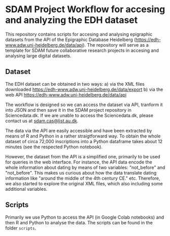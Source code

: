 # SDAM Project Workflow for accesing and analyzing the EDH dataset

This repository contains scripts for accesing and analysing epigraphic datasets from the API of the Epigraphic Database Heidelberg (https://edh-www.adw.uni-heidelberg.de/data/api).
The repository will serve as a template for SDAM future collaborative research projects in accesing and analysing large digital datasets.

## Dataset 
The EDH dataset can be obtained in two ways:
a) via the XML files downloaded https://edh-www.adw.uni-heidelberg.de/data/export
b) via the web API https://edh-www.adw.uni-heidelberg.de/data/api

The workflow is designed so we can access the dataset via API, tranform it into JSON and then save it in the SDAM project repository in Sciencedata.dk. If we are unable to access the Sciencedata.dk, please contact us at sdam.cas@list.au.dk.

The data via the API are easily accessible and have been extracted by means of R and Python in a rather straigtforward way. To obtain the whole dataset of circa 72,000 inscriptions into a Python dataframe takes about 12 minutes (see the respected Python notebook).

However, the dataset from the API is a simplified one, primarily to be used for queries in the web interface. For instance, the API data encode the whole information about dating by means of two variables: "not_before" and "not_before". This makes us curious about how the data translate dating information like "around the middle of the 4th century CE." etc. Therefore, we also started to explore the original XML files, which also including some additional variables.

## Scripts
Primarily we use Python to access the API (in Google Colab notebooks) and then R and Python to analyse the data. The scripts can be found in the folder ```scripts```.






